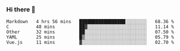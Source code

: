 ### Hi there 👋

<!--
**WShiBin/WShiBin** is a ✨ _special_ ✨ repository because its `README.md` (this file) appears on your GitHub profile.

Here are some ideas to get you started:

- 🔭 I’m currently working on ...
- 🌱 I’m currently learning ...
- 👯 I’m looking to collaborate on ...
- 🤔 I’m looking for help with ...
- 💬 Ask me about ...
- 📫 How to reach me: ...
- 😄 Pronouns: ...
- ⚡ Fun fact: ...
-->

<!--START_SECTION:waka-->

```text
Markdown   4 hrs 56 mins   █████████████████░░░░░░░░   68.36 %
C          48 mins         ██▓░░░░░░░░░░░░░░░░░░░░░░   11.14 %
Other      32 mins         ██░░░░░░░░░░░░░░░░░░░░░░░   07.50 %
YAML       25 mins         █▒░░░░░░░░░░░░░░░░░░░░░░░   05.79 %
Vue.js     11 mins         ▓░░░░░░░░░░░░░░░░░░░░░░░░   02.70 %
```

<!--END_SECTION:waka-->

